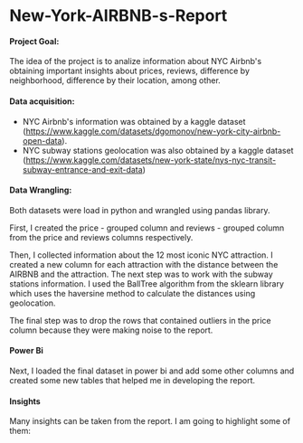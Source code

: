 # New-York-AIRBNB-s-Report

#### Project Goal:
The idea of the project is to analize information about NYC Airbnb's obtaining important insights about prices, reviews, difference by neighborhood, difference by their location, among other.

#### Data acquisition:
- NYC Airbnb's information was obtained by a kaggle dataset (https://www.kaggle.com/datasets/dgomonov/new-york-city-airbnb-open-data).
- NYC subway stations geolocation was also obtained by a kaggle dataset (https://www.kaggle.com/datasets/new-york-state/nys-nyc-transit-subway-entrance-and-exit-data)

#### Data Wrangling:
Both datasets were load in python and wrangled using pandas library.

First, I created the price - grouped column and reviews - grouped column from the price and reviews columns respectively. 

Then, I collected information about the 12 most iconic NYC attraction. I created a new column for each attraction with the distance between the AIRBNB and the attraction.
The next step was to work with the subway stations information. I used the BallTree algorithm from the sklearn library which uses the haversine method to calculate the distances using geolocation. 

The final step was to drop the rows that contained outliers in the price column because they were making noise to the report.

#### Power Bi
Next, I loaded the final dataset in power bi and add some other columns and created some new tables that helped me in developing the report.

#### Insights
Many insights can be taken from the report. I am going to highlight some of them:

